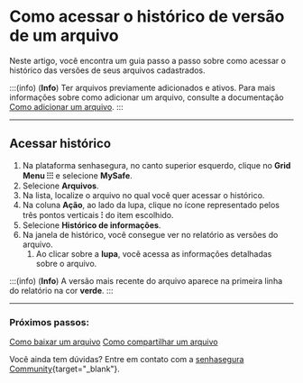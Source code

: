 # Como acessar o histórico de versão de um arquivo

Neste artigo, você encontra um guia passo a passo sobre como acessar o histórico das versões de seus arquivos cadastrados.

:::(info) (**Info**)
Ter arquivos previamente adicionados e ativos. Para mais informações sobre como adicionar um arquivo, consulte a documentação [Como adicionar um arquivo](/v3-33/docs/pt/mysafe-files-add).
:::
***
## Acessar histórico

1. Na plataforma senhasegura, no canto superior esquerdo, clique no **Grid Menu ⁝⁝⁝** e selecione **MySafe**.
2. Selecione **Arquivos**. 
3. Na lista, localize o arquivo no qual você quer acessar o histórico.
4. Na coluna **Ação**, ao lado da lupa, clique no ícone representado pelos três pontos verticais **⁝** do item escolhido.
5. Selecione **Histórico de informações**.
6. Na janela de histórico, você consegue ver no relatório as versões do arquivo.
    1. Ao clicar sobre a **lupa**, você acessa as informações detalhadas sobre o arquivo.

:::(info) (**Info**)
A versão mais recente do arquivo aparece na primeira linha do relatório na cor **verde**.
:::
***

### Próximos passos:
[Como baixar um arquivo](/v3-33/docs/pt/mysafe-file-download)
[Como compartilhar um arquivo](/v3-33/docs/pt/mysafe-file-share)

Você ainda tem dúvidas? Entre em contato com a  [senhasegura Community](https://community.senhasegura.io/){target="_blank"}.